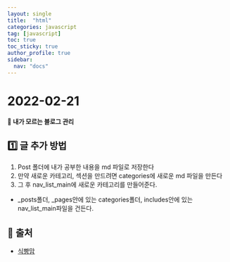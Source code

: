 ```yaml
---
layout: single
title:  "html"
categories: javascript
tag: [javascript]
toc: true
toc_sticky: true
author_profile: true
sidebar:
  nav: "docs"
---
```



# 2022-02-21

**📜 내가 모르는 블로그 관리**

## 1️⃣ 글 추가 방법

1. Post 폴더에 내가 공부한 내용을 md 파일로 저장한다
2. 만약 새로운 카테고리, 섹션을 만드려면 categories에 새로운 md 파일을 만든다
3. 그 후 nav_list_main에 새로운 카테고리를 만들어준다.

- _posts폴더, _pages안에 있는 categories폴더, includes안에 있는 nav_list_main파일을 건든다.






## 📑 출처

 - [식빵맘](https://ansohxxn.github.io/blog/category/)


